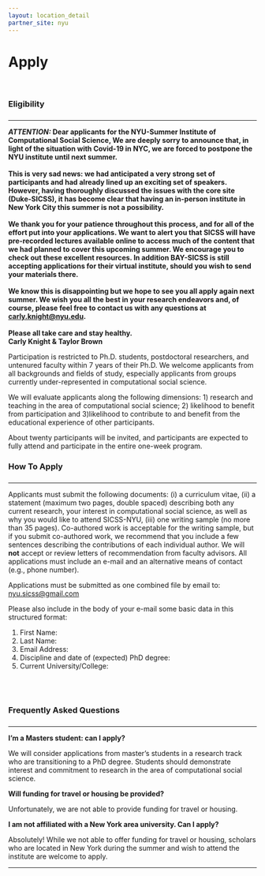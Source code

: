 ```yaml
---
layout: location_detail
partner_site: nyu
---
```


<h1 class="display-4">Apply</h1>
<br />

### Eligibility
### <a name="eligibility"></a>

---

**_ATTENTION:_  Dear applicants for the NYU-Summer Institute of Computational Social Science,
We are deeply sorry to announce that, in light of the situation with Covid-19 in NYC, we are forced to postpone the NYU institute until next summer. <br><br>
This is very sad news: we had anticipated a very strong set of participants and had already lined up an exciting set of speakers. However, having thoroughly discussed the issues with the core site (Duke-SICSS), it has become clear that having an in-person institute in New York City this summer is not a possibility. <br><br>
We thank you for your patience throughout this process, and for all of the effort put into your applications. We want to alert you that SICSS will have pre-recorded lectures available online to access much of the content that we had planned to cover this upcoming summer. We encourage you to check out these excellent resources. In addition BAY-SICSS is still accepting applications for their virtual institute, should you wish to send your materials there.<br><br>
We know this is disappointing but we hope to see you all apply again next summer. We wish you all the best in your research endeavors and, of course, please feel free to contact us with any questions at carly.knight@nyu.edu. <br><br>
Please all take care and stay healthy.<br>
Carly Knight & Taylor Brown**

Participation is restricted to Ph.D. students, postdoctoral researchers, and untenured faculty within 7 years of their Ph.D. We welcome applicants from all backgrounds and fields of study, especially applicants from groups currently under-represented in computational social science. 

We will evaluate applicants along the following dimensions: 1) research and teaching in the area of computational social science; 2) likelihood to benefit from participation and 3)likelihood to contribute to and benefit from the educational experience of other participants. 

About twenty participants will be invited, and participants are expected to fully attend and participate in the entire one-week program.
<br />

### How To Apply
### <a name="how_to_apply"></a>

---

Applicants must submit the following documents: (i) a curriculum vitae, (ii) a statement (maximum two pages, double spaced) describing both any current research, your interest in computational social science, as well as why you would like to attend SICSS-NYU, (iii) one writing sample (no more than 35 pages). Co-authored work is acceptable for the writing sample, but if you submit co-authored work, we recommend that you include a few sentences describing the contributions of each individual author. We will **not** accept or review letters of recommendation from faculty advisors. All applications must include an e-mail and an alternative means of contact (e.g., phone number). 

Applications must be submitted as one combined file by email to: nyu.sicss@gmail.com

Please also include in the body of your e-mail some basic data in this structured format:
1.	First Name:
2.	Last Name:
3.	Email Address:
4.	Discipline and date of (expected) PhD degree:
5.	Current University/College:

<br /><br />

### Frequently Asked Questions
### <a name="faq"></a>

---

<b>I’m a Masters student: can I apply?</b><br/>

We will consider applications from master’s students in a research track who are transitioning to a PhD degree. Students should demonstrate interest and commitment to research in the area of computational social science.
<br/>

<b>Will funding for travel or housing be provided?</b><br/>

Unfortunately, we are not able to provide funding for travel or housing. 
<br/>

<b>I am not affiliated with a New York area university. Can I apply?</b><br/>

Absolutely! While we not able to offer funding for travel or housing, scholars who are located in New York during the summer and wish to attend the institute are welcome to apply. 


---
